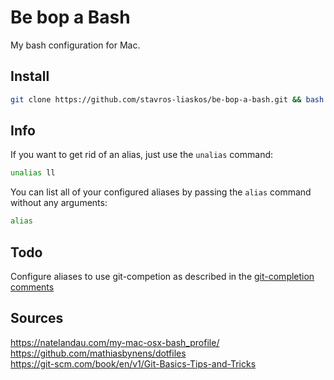 # Be bop a Bash
My bash configuration for Mac.

## Install
```bash
git clone https://github.com/stavros-liaskos/be-bop-a-bash.git && bash ./be-bop-a-bash/install_bash.sh
```

## Info
If you want to get rid of an alias, just use the `unalias` command:
```bash
unalias ll
```
You can list all of your configured aliases by passing the `alias` command without any arguments:
```bash
alias
```


## Todo
Configure aliases to use git-competion as described in the [git-completion comments](https://github.com/git/git/edit/master/contrib/completion/git-completion.bash)

## Sources
https://natelandau.com/my-mac-osx-bash_profile/    
https://github.com/mathiasbynens/dotfiles    
https://git-scm.com/book/en/v1/Git-Basics-Tips-and-Tricks    